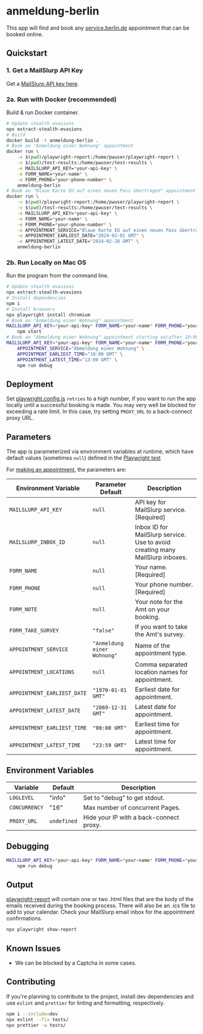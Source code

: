 # anmeldung-berlin

This app will find and book any [service.berlin.de](https://service.berlin.de) appointment that can be booked online.

## Quickstart

### 1. Get a MailSlurp API Key

Get a [MailSlurp API key here](https://app.mailslurp.com/sign-up/).

### 2a. Run with Docker (recommended)

Build & run Docker container.

```bash
# Update stealth evasions
npx extract-stealth-evasions
# Build
docker build -t anmeldung-berlin .
# Book an "Anmeldung einer Wohnung" appointment
docker run \
    -v $(pwd)/playwright-report:/home/pwuser/playwright-report \
    -v $(pwd)/test-results:/home/pwuser/test-results \
    -e MAILSLURP_API_KEY=*your-api-key* \
    -e FORM_NAME=*your-name* \
    -e FORM_PHONE=*your-phone-number* \
    anmeldung-berlin
# Book an "Blaue Karte EU auf einen neuen Pass übertragen" appointment on/after 01 Feb 2024 & before/on 28 Feb 2024 at any time.
docker run \
    -v $(pwd)/playwright-report:/home/pwuser/playwright-report \
    -v $(pwd)/test-results:/home/pwuser/test-results \
    -e MAILSLURP_API_KEY=*your-api-key* \
    -e FORM_NAME=*your-name* \
    -e FORM_PHONE=*your-phone-number* \
    -e APPOINTMENT_SERVICE="Blaue Karte EU auf einen neuen Pass übertragen" \
    -e APPOINTMENT_EARLIEST_DATE="2024-02-01 GMT" \
    -e APPOINTMENT_LATEST_DATE="2024-02-28 GMT" \
    anmeldung-berlin
```

### 2b. Run Locally on Mac OS

Run the program from the command line.

```bash
# Update stealth evasions
npx extract-stealth-evasions
# Install dependencies
npm i
# Install browsers
npx playwright install chromium
# Book an "Anmeldung einer Wohnung" appointment
MAILSLURP_API_KEY=*your-api-key* FORM_NAME=*your-name* FORM_PHONE=*your-phone-number* \
    npm start
# Book an "Abmeldung einer Wohnung" appointment starting on/after 10:00 AM and before/at 1:00 PM on any date.
MAILSLURP_API_KEY=*your-api-key* FORM_NAME=*your-name* FORM_PHONE=*your-phone-number* \
    APPOINTMENT_SERVICE="Abmeldung einer Wohnung" \
    APPOINTMENT_EARLIEST_TIME="10:00 GMT" \
    APPOINTMENT_LATEST_TIME="13:00 GMT" \
    npm run debug
```

## Deployment

Set [playwright.config.js](/playwright.config.js) `retries` to a high number, if you want to run the app locally until a successful booking is made. You may very well be blocked for exceeding a rate limit. In this case, try setting `PROXY_URL` to a back-connect proxy URL.

## Parameters

The app is parameterized via environment variables at runtime, which have default values (sometimes `null`) defined in the [Playwright test](./tests/appointment.test.js)

For [making an appointment](/tests/appointment.test.js), the parameters are:

Environment Variable | Parameter Default | Description
---------|----------|---------
 `MAILSLURP_API_KEY` | `null` | API key for MailSlurp service. [Required]
 `MAILSLURP_INBOX_ID` | `null` | Inbox ID for MailSlurp service. Use to avoid creating many MailSlurp inboxes.
 `FORM_NAME` | `null` | Your name. [Required]
 `FORM_PHONE` | `null` | Your phone number. [Required]
 `FORM_NOTE` | `null` | Your note for the Amt on your booking.
 `FORM_TAKE_SURVEY` | `"false"` | If you want to take the Amt's survey.
 `APPOINTMENT_SERVICE` | `"Anmeldung einer Wohnung"` | Name of the appointment type.
 `APPOINTMENT_LOCATIONS` | `null` | Comma separated location names for appointment.
 `APPOINTMENT_EARLIEST_DATE` | `"1970-01-01 GMT"` | Earliest date for appointment.
 `APPOINTMENT_LATEST_DATE` | `"2069-12-31 GMT"` | Latest date for appointment.
 `APPOINTMENT_EARLIEST_TIME` | `"00:00 GMT"` | Earliest time for appointment.
 `APPOINTMENT_LATEST_TIME` | `"23:59 GMT"` | Latest time for appointment.

## Environment Variables

Variable | Default | Description
---------|----------|---------
`LOGLEVEL` | "info" | Set to "debug" to get stdout.
`CONCURRENCY` | "16" | Max number of concurrent Pages.
`PROXY_URL` | `undefined` | Hide your IP with a back-connect proxy.

## Debugging

```bash
MAILSLURP_API_KEY=*your-api-key* FORM_NAME=*your-name* FORM_PHONE=*your-phone-number* \
    npm run debug
```

## Output

[playwright-report](./playwright-report) will contain one or two .html files that are the body of the emails received during the booking process. There will also be an .ics file to add to your calendar. Check your MailSlurp email inbox for the appointment confirmations.

```bash
npx playwright show-report
```

## Known Issues

- We can be blocked by a Captcha in some cases.

## Contributing

If you're planning to contribute to the project, install dev dependencies and use `eslint` and `prettier` for linting and formatting, respectively.

```bash
npm i --include=dev
npx eslint --fix tests/
npx prettier -w tests/
```
